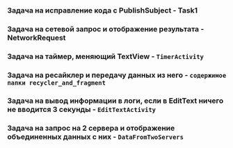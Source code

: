 ### Задача на исправление кода с PublishSubject - **Task1**
### Задача на сетевой запрос и отображение результата - **NetworkRequest**
### Задача на таймер, меняющий TextView - `TimerActivity`
### Задача на ресайклер и передачу данных из него - `содержимое папки recycler_and_fragment`
### Задача на вывод информации в логи, если в EditText ничего не вводится 3 секунды - `EditTextActivity`
### Задача на запрос на 2 сервера и отображение объединенных данных с них - `DataFromTwoServers`
